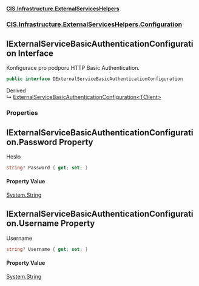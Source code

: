 #### [CIS.Infrastructure.ExternalServicesHelpers](index.md 'index')
### [CIS.Infrastructure.ExternalServicesHelpers.Configuration](CIS.Infrastructure.ExternalServicesHelpers.Configuration.md 'CIS.Infrastructure.ExternalServicesHelpers.Configuration')

## IExternalServiceBasicAuthenticationConfiguration Interface

Konfigurace pro podporu HTTP Basic Authentication.

```csharp
public interface IExternalServiceBasicAuthenticationConfiguration
```

Derived  
&#8627; [ExternalServiceBasicAuthenticationConfiguration&lt;TClient&gt;](CIS.Infrastructure.ExternalServicesHelpers.Configuration.ExternalServiceBasicAuthenticationConfiguration_TClient_.md 'CIS.Infrastructure.ExternalServicesHelpers.Configuration.ExternalServiceBasicAuthenticationConfiguration<TClient>')
### Properties

<a name='CIS.Infrastructure.ExternalServicesHelpers.Configuration.IExternalServiceBasicAuthenticationConfiguration.Password'></a>

## IExternalServiceBasicAuthenticationConfiguration.Password Property

Heslo

```csharp
string? Password { get; set; }
```

#### Property Value
[System.String](https://docs.microsoft.com/en-us/dotnet/api/System.String 'System.String')

<a name='CIS.Infrastructure.ExternalServicesHelpers.Configuration.IExternalServiceBasicAuthenticationConfiguration.Username'></a>

## IExternalServiceBasicAuthenticationConfiguration.Username Property

Username

```csharp
string? Username { get; set; }
```

#### Property Value
[System.String](https://docs.microsoft.com/en-us/dotnet/api/System.String 'System.String')